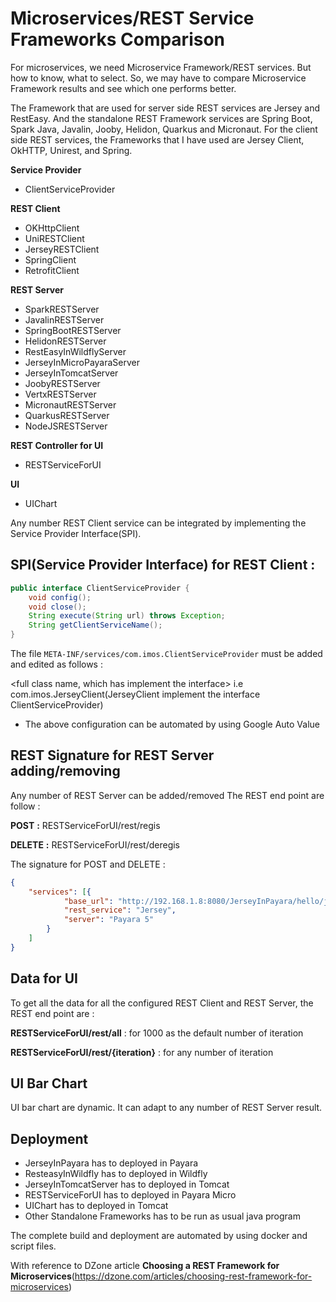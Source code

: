 # Microservices/REST Service Frameworks Comparison
For microservices, we need Microservice Framework/REST services. But how to know, what to select.
So, we may have to compare Microservice Framework results and see which one performs better.

The Framework that are used for server side REST services are Jersey and RestEasy. 
And the standalone REST Framework services are Spring Boot, Spark Java, Javalin, Jooby, Helidon, Quarkus and Micronaut. 
For the client side REST services, the Frameworks that I have used are Jersey Client, OkHTTP, Unirest, and Spring.

**Service Provider**
- ClientServiceProvider

**REST Client**
- OKHttpClient
- UniRESTClient
- JerseyRESTClient
- SpringClient
- RetrofitClient

**REST Server**
- SparkRESTServer
- JavalinRESTServer
- SpringBootRESTServer
- HelidonRESTServer
- RestEasyInWildflyServer
- JerseyInMicroPayaraServer
- JerseyInTomcatServer
- JoobyRESTServer
- VertxRESTServer
- MicronautRESTServer
- QuarkusRESTServer
- NodeJSRESTServer

**REST Controller for UI**
- RESTServiceForUI

**UI**
- UIChart


Any number REST Client service can be integrated by implementing the Service Provider Interface(SPI).

SPI(Service Provider Interface) for REST Client :
---------------------
```java
public interface ClientServiceProvider {    
    void config();
    void close();
    String execute(String url) throws Exception;
    String getClientServiceName();
}
```

The file `META-INF/services/com.imos.ClientServiceProvider` must be added and edited 
as follows :

<full class name, which has implement the interface> i.e com.imos.JerseyClient(JerseyClient implement the interface ClientServiceProvider)
- The above configuration can be automated by using Google Auto Value

REST Signature for REST Server adding/removing
-------
Any number of REST Server can be added/removed
The REST end point are follow :

**POST** **:** RESTServiceForUI/rest/regis

**DELETE** **:** RESTServiceForUI/rest/deregis

The signature for POST and DELETE :
```json
{
    "services": [{
            "base_url": "http://192.168.1.8:8080/JerseyInPayara/hello/jersey",
            "rest_service": "Jersey",
            "server": "Payara 5"
        }
    ]
}
```

Data for UI
-----------
To get all the data for all the configured REST Client and REST Server, the REST end point are :

**RESTServiceForUI/rest/all**          : for 1000 as the default number of iteration

**RESTServiceForUI/rest/{iteration}**  : for any number of iteration


UI Bar Chart
-------------
UI bar chart are dynamic. It can adapt to any number of REST Server result.


Deployment
-----------
- JerseyInPayara has to deployed in Payara
- ResteasyInWildfly has to deployed in Wildfly
- JerseyInTomcatServer has to deployed in Tomcat
- RESTServiceForUI has to deployed in Payara Micro
- UIChart has to deployed in Tomcat
- Other Standalone Frameworks has to be run as usual java program

The complete build and deployment are automated by using docker and script files.

With reference to DZone article **Choosing a REST Framework for Microservices**(https://dzone.com/articles/choosing-rest-framework-for-microservices)
